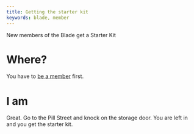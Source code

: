 ```yaml
---
title: Getting the starter kit
keywords: blade, member
---
```


New members of the Blade get a Starter Kit

# Where?
You have to [be a member](020-join.md) first.

# I am
Great. Go to the Pill Street and knock on the storage door. You are left in and you get the starter kit.
